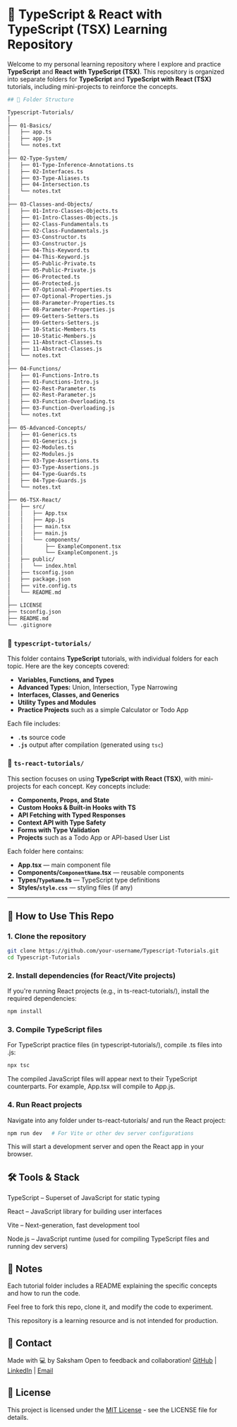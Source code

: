 # 📘 TypeScript & React with TypeScript (TSX) Learning Repository

Welcome to my personal learning repository where I explore and practice **TypeScript** and **React with TypeScript (TSX)**. This repository is organized into separate folders for **TypeScript** and **TypeScript with React (TSX)** tutorials, including mini-projects to reinforce the concepts.

```bash
## 📂 Folder Structure

Typescript-Tutorials/
│
├── 01-Basics/
│   ├── app.ts
│   ├── app.js
│   └── notes.txt
│
├── 02-Type-System/
│   ├── 01-Type-Inference-Annotations.ts
│   ├── 02-Interfaces.ts
│   ├── 03-Type-Aliases.ts
│   ├── 04-Intersection.ts
│   └── notes.txt
│
├── 03-Classes-and-Objects/
│   ├── 01-Intro-Classes-Objects.ts
│   ├── 01-Intro-Classes-Objects.js
│   ├── 02-Class-Fundamentals.ts
│   ├── 02-Class-Fundamentals.js
│   ├── 03-Constructor.ts
│   ├── 03-Constructor.js
│   ├── 04-This-Keyword.ts
│   ├── 04-This-Keyword.js
│   ├── 05-Public-Private.ts
│   ├── 05-Public-Private.js
│   ├── 06-Protected.ts
│   ├── 06-Protected.js
│   ├── 07-Optional-Properties.ts
│   ├── 07-Optional-Properties.js
│   ├── 08-Parameter-Properties.ts
│   ├── 08-Parameter-Properties.js
│   ├── 09-Getters-Setters.ts
│   ├── 09-Getters-Setters.js
│   ├── 10-Static-Members.ts
│   ├── 10-Static-Members.js
│   ├── 11-Abstract-Classes.ts
│   ├── 11-Abstract-Classes.js
│   └── notes.txt
│
├── 04-Functions/
│   ├── 01-Functions-Intro.ts
│   ├── 01-Functions-Intro.js
│   ├── 02-Rest-Parameter.ts
│   ├── 02-Rest-Parameter.js
│   ├── 03-Function-Overloading.ts
│   ├── 03-Function-Overloading.js
│   └── notes.txt
│
├── 05-Advanced-Concepts/
│   ├── 01-Generics.ts
│   ├── 01-Generics.js
│   ├── 02-Modules.ts
│   ├── 02-Modules.js
│   ├── 03-Type-Assertions.ts
│   ├── 03-Type-Assertions.js
│   ├── 04-Type-Guards.ts
│   ├── 04-Type-Guards.js
│   └── notes.txt
│
├── 06-TSX-React/
│   ├── src/
│   │   ├── App.tsx
│   │   ├── App.js
│   │   ├── main.tsx
│   │   ├── main.js
│   │   └── components/
│   │       ├── ExampleComponent.tsx
│   │       └── ExampleComponent.js
│   ├── public/
│   │   └── index.html
│   ├── tsconfig.json
│   ├── package.json
│   ├── vite.config.ts
│   └── README.md
│
├── LICENSE
├── tsconfig.json
├── README.md
└── .gitignore
```

### 🔹 `typescript-tutorials/`
This folder contains **TypeScript** tutorials, with individual folders for each topic. Here are the key concepts covered:
- **Variables, Functions, and Types**
- **Advanced Types:** Union, Intersection, Type Narrowing
- **Interfaces, Classes, and Generics**
- **Utility Types and Modules**
- **Practice Projects** such as a simple Calculator or Todo App

Each file includes:
- **`.ts`** source code
- **`.js`** output after compilation (generated using `tsc`)

### 🔷 `ts-react-tutorials/`
This section focuses on using **TypeScript with React (TSX)**, with mini-projects for each concept. Key concepts include:
- **Components, Props, and State**
- **Custom Hooks & Built-in Hooks with TS**
- **API Fetching with Typed Responses**
- **Context API with Type Safety**
- **Forms with Type Validation**
- **Projects** such as a Todo App or API-based User List

Each folder here contains:
- **App.tsx** — main component file
- **Components/`ComponentName`.tsx** — reusable components
- **Types/`TypeName`.ts** — TypeScript type definitions
- **Styles/`style.css`** — styling files (if any)

---

## 🚀 How to Use This Repo

### 1. **Clone the repository**
```bash
git clone https://github.com/your-username/Typescript-Tutorials.git
cd Typescript-Tutorials
```

### 2. Install dependencies (for React/Vite projects)
If you're running React projects (e.g., in ts-react-tutorials/), install the required dependencies:
```bash
npm install
```

### 3. Compile TypeScript files
For TypeScript practice files (in typescript-tutorials/), compile .ts files into .js:

```bash
npx tsc
```
The compiled JavaScript files will appear next to their TypeScript counterparts. For example, App.tsx will compile to App.js.

### 4. Run React projects
Navigate into any folder under ts-react-tutorials/ and run the React project:

```bash
npm run dev   # For Vite or other dev server configurations
```
This will start a development server and open the React app in your browser.

## 🛠 Tools & Stack
TypeScript – Superset of JavaScript for static typing

React – JavaScript library for building user interfaces

Vite – Next-generation, fast development tool

Node.js – JavaScript runtime (used for compiling TypeScript files and running dev servers)

## 📌 Notes
Each tutorial folder includes a README explaining the specific concepts and how to run the code.

Feel free to fork this repo, clone it, and modify the code to experiment.

This repository is a learning resource and is not intended for production.

## 📧 Contact
Made with 💻 by Saksham
Open to feedback and collaboration!
[GitHub](https://github.com/Saksham-Jaiswal-2004) | [LinkedIn](https://www.linkedin.com/in/saksham-jaiswal-220637302/) | [Email](sakshamjaiswalofficial@gmail.com)

## 📝 License
This project is licensed under the [MIT License](./LICENSE) - see the LICENSE file for details.